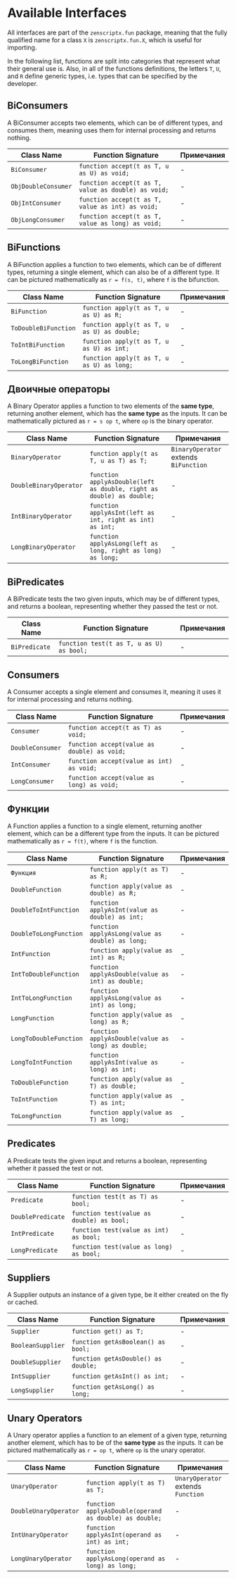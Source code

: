 # Available Interfaces

All interfaces are part of the `zenscriptx.fun` package, meaning that the fully qualified name for a class `X` is `zenscriptx.fun.X`, which is useful for importing.

In the following list, functions are split into categories that represent what their general use is. Also, in all of the functions definitions, the letters `T`, `U`, and `R` define generic types, i.e. types that can be specified by the developer.

## BiConsumers
A BiConsumer accepts two elements, which can be of different types, and consumes them, meaning uses them for internal processing and returns nothing.

| Class Name          | Function Signature                                  | Примечания |
| ------------------- | --------------------------------------------------- | ---------- |
| `BiConsumer`        | `function accept(t as T, u as U) as void;`          | \-        |
| `ObjDoubleConsumer` | `function accept(t as T, value as double) as void;` | \-        |
| `ObjIntConsumer`    | `function accept(t as T, value as int) as void;`    | \-        |
| `ObjLongConsumer`   | `function accept(t as T, value as long) as void;`   | \-        |

## BiFunctions
A BiFunction applies a function to two elements, which can be of different types, returning a single element, which can also be of a different type. It can be pictured mathematically as `r = f(s, t)`, where `f` is the bifunction.

| Class Name           | Function Signature                          | Примечания |
| -------------------- | ------------------------------------------- | ---------- |
| `BiFunction`         | `function apply(t as T, u as U) as R;`      | \-        |
| `ToDoubleBiFunction` | `function apply(t as T, u as U) as double;` | \-        |
| `ToIntBiFunction`    | `function apply(t as T, u as U) as int;`    | \-        |
| `ToLongBiFunction`   | `function apply(t as T, u as U) as long;`   | \-        |

## Двоичные операторы
A Binary Operator applies a function to two elements of the **same type**, returning another element, which has the **same type** as the inputs. It can be mathematically pictured as `r = s op t`, where `op` is the binary operator.

| Class Name             | Function Signature                                                   | Примечания                            |
| ---------------------- | -------------------------------------------------------------------- | ------------------------------------- |
| `BinaryOperator`       | `function apply(t as T, u as T) as T;`                               | `BinaryOperator` extends `BiFunction` |
| `DoubleBinaryOperator` | `function applyAsDouble(left as double, right as double) as double;` | \-                                   |
| `IntBinaryOperator`    | `function applyAsInt(left as int, right as int) as int;`             | \-                                   |
| `LongBinaryOperator`   | `function applyAsLong(left as long, right as long) as long;`         | \-                                   |

## BiPredicates
A BiPredicate tests the two given inputs, which may be of different types, and returns a boolean, representing whether they passed the test or not.

| Class Name    | Function Signature                       | Примечания |
| ------------- | ---------------------------------------- | ---------- |
| `BiPredicate` | `function test(t as T, u as U) as bool;` | \-        |

## Consumers
A Consumer accepts a single element and consumes it, meaning it uses it for internal processing and returns nothing.

| Class Name       | Function Signature                          | Примечания |
| ---------------- | ------------------------------------------- | ---------- |
| `Consumer`       | `function accept(t as T) as void;`          | \-        |
| `DoubleConsumer` | `function accept(value as double) as void;` | \-        |
| `IntConsumer`    | `function accept(value as int) as void;`    | \-        |
| `LongConsumer`   | `function accept(value as long) as void;`   | \-        |

## Функции
A Function applies a function to a single element, returning another element, which can be a different type from the inputs. It can be pictured mathematically as `r = f(t)`, where `f` is the function.

| Class Name             | Function Signature                                 | Примечания |
| ---------------------- | -------------------------------------------------- | ---------- |
| `Функция`              | `function apply(t as T) as R;`                     | \-        |
| `DoubleFunction`       | `function apply(value as double) as R;`            | \-        |
| `DoubleToIntFunction`  | `function applyAsInt(value as double) as int;`     | \-        |
| `DoubleToLongFunction` | `function applyAsLong(value as double) as long;`   | \-        |
| `IntFunction`          | `function apply(value as int) as R;`               | \-        |
| `IntToDoubleFunction`  | `function applyAsDouble(value as int) as double;`  | \-        |
| `IntToLongFunction`    | `function applyAsLong(value as int) as long;`      | \-        |
| `LongFunction`         | `function apply(value as long) as R;`              | \-        |
| `LongToDoubleFunction` | `function applyAsDouble(value as long) as double;` | \-        |
| `LongToIntFunction`    | `function applyAsInt(value as long) as int;`       | \-        |
| `ToDoubleFunction`     | `function apply(value as T) as double;`            | \-        |
| `ToIntFunction`        | `function apply(value as T) as int;`               | \-        |
| `ToLongFunction`       | `function apply(value as T) as long;`              | \-        |

## Predicates
A Predicate tests the given input and returns a boolean, representing whether it passed the test or not.

| Class Name        | Function Signature                        | Примечания |
| ----------------- | ----------------------------------------- | ---------- |
| `Predicate`       | `function test(t as T) as bool;`          | \-        |
| `DoublePredicate` | `function test(value as double) as bool;` | \-        |
| `IntPredicate`    | `function test(value as int) as bool;`    | \-        |
| `LongPredicate`   | `function test(value as long) as bool;`   | \-        |

## Suppliers
A Supplier outputs an instance of a given type, be it either created on the fly or cached.

| Class Name        | Function Signature                  | Примечания |
| ----------------- | ----------------------------------- | ---------- |
| `Supplier`        | `function get() as T;`              | \-        |
| `BooleanSupplier` | `function getAsBoolean() as bool;`  | \-        |
| `DoubleSupplier`  | `function getAsDouble() as double;` | \-        |
| `IntSupplier`     | `function getAsInt() as int;`       | \-        |
| `LongSupplier`    | `function getAsLong() as long;`     | \-        |

## Unary Operators
A Unary operator applies a function to an element of a given type, returning another element, which has to be of the **same type** as the inputs. It can be pictured mathematically as `r = op t`, where `op` is the unary operator.

| Class Name            | Function Signature                                     | Примечания                         |
| --------------------- | ------------------------------------------------------ | ---------------------------------- |
| `UnaryOperator`       | `function apply(t as T) as T;`                         | `UnaryOperator` extends `Function` |
| `DoubleUnaryOperator` | `function applyAsDouble(operand as double) as double;` | \-                                |
| `IntUnaryOperator`    | `function applyAsInt(operand as int) as int;`          | \-                                |
| `LongUnaryOperator`   | `function applyAsLong(operand as long) as long;`       | \-                                |
